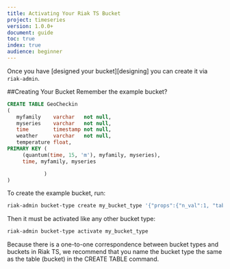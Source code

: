 ```yaml
---
title: Activating Your Riak TS Bucket
project: timeseries
version: 1.0.0+
document: guide
toc: true
index: true
audience: beginner
---
```


Once you have [designed your bucket][designing] you can create it via `riak-admin`.

##Creating Your Bucket
Remember the example bucket?

```sql
CREATE TABLE GeoCheckin
(
   myfamily    varchar   not null,
   myseries    varchar   not null,
   time        timestamp not null,
   weather     varchar   not null,
   temperature float,
PRIMARY KEY (
     (quantum(time, 15, 'm'), myfamily, myseries),
     time, myfamily, myseries

            )
)
```

To create the example bucket, run:

```sh
riak-admin bucket-type create my_bucket_type '{"props":{"n_val":1, "table_def": "CREATE TABLE.........."}}'
```

Then it must be activated like any other bucket type:

```sh
riak-admin bucket-type activate my_bucket_type
```

Because there is a one-to-one correspondence between bucket types and buckets in Riak TS, we recommend that you name the bucket type the same as the table (bucket) in the CREATE TABLE command.
